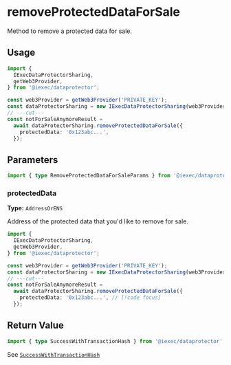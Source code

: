 # removeProtectedDataForSale

Method to remove a protected data for sale.

## Usage

```ts twoslash
import {
  IExecDataProtectorSharing,
  getWeb3Provider,
} from '@iexec/dataprotector';

const web3Provider = getWeb3Provider('PRIVATE_KEY');
const dataProtectorSharing = new IExecDataProtectorSharing(web3Provider);
// ---cut---
const notForSaleAnymoreResult =
  await dataProtectorSharing.removeProtectedDataForSale({
    protectedData: '0x123abc...',
  });
```

## Parameters

```ts twoslash
import { type RemoveProtectedDataForSaleParams } from '@iexec/dataprotector';
```

### protectedData <RequiredBadge />

**Type:** `AddressOrENS`

Address of the protected data that you'd like to remove for sale.

```ts twoslash
import {
  IExecDataProtectorSharing,
  getWeb3Provider,
} from '@iexec/dataprotector';

const web3Provider = getWeb3Provider('PRIVATE_KEY');
const dataProtectorSharing = new IExecDataProtectorSharing(web3Provider);
// ---cut---
const notForSaleAnymoreResult =
  await dataProtectorSharing.removeProtectedDataForSale({
    protectedData: '0x123abc...', // [!code focus]
  });
```

## Return Value

```ts twoslash
import { type SuccessWithTransactionHash } from '@iexec/dataprotector';
```

See [`SuccessWithTransactionHash`](../../types.md#successwithtransactionhash)
